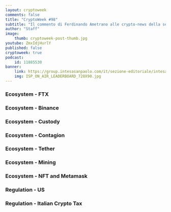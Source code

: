 ```yaml
---
layout: cryptoweek
comments: false
title: "CryptoWeek #98"
subtitle: "Il commento di Ferdinando Ametrano alle crypto-news della settimana" 
author: "Staff"
image:
    thumb: cryptoweek-post-thumb.jpg
youtube: ZmxIdjHurlY
published: false
cryptoweek: true
podcast:
    id: 11885530
banner:
    link: https://group.intesasanpaolo.com/it/sezione-editoriale/intesa-sanpaolo-on-air?utm_campaign=GoldInstitute&utm_source=GoldInstitute&utm_medium=Banner_CPM&utm_content=DisplayAwareness&utm_term=GoldInstitute_Banner_CPM_GoldInstitute_
    img: ISP_ON_AIR_LEADERBOARD_728X90.jpg
---
```


### Ecosystem - FTX

### Ecosystem - Binance

### Ecosystem - Custody

### Ecosystem - Contagion

### Ecosystem - Tether

### Ecosystem - Mining

### Ecosystem - NFT and Metamask

### Regulation - US

### Regulation - Italian Crypto Tax
